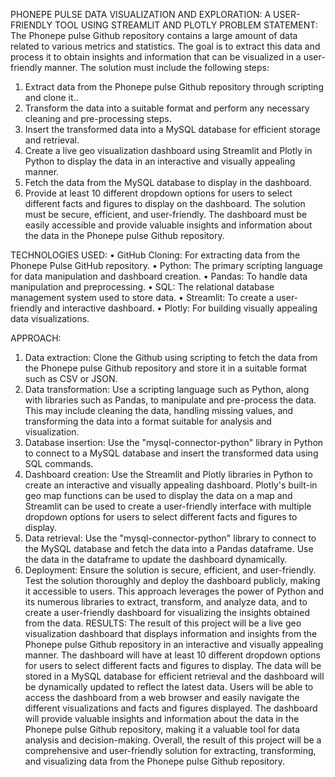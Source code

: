 PHONEPE PULSE DATA VISUALIZATION AND EXPLORATION: A USER-FRIENDLY TOOL USING STREAMLIT AND PLOTLY
PROBLEM STATEMENT:
The Phonepe pulse Github repository contains a large amount of data related to various metrics and statistics. The goal is to extract this data and process it to obtain insights and information that can be visualized in a user-friendly manner.
The solution must include the following steps:
1.	Extract data from the Phonepe pulse Github repository through scripting and clone it..
2.	Transform the data into a suitable format and perform any necessary cleaning and pre-processing steps.
3.	Insert the transformed data into a MySQL database for efficient storage and retrieval.
4.	Create a live geo visualization dashboard using Streamlit and Plotly in Python to display the data in an interactive and visually appealing manner.
5.	Fetch the data from the MySQL database to display in the dashboard.
6.	Provide at least 10 different dropdown options for users to select different facts and figures to display on the dashboard.
The solution must be secure, efficient, and user-friendly. The dashboard must be easily accessible and provide valuable insights and information about the data in the Phonepe pulse Github repository.

TECHNOLOGIES USED:
•	GitHub Cloning: For extracting data from the Phonepe Pulse GitHub repository.
•	Python: The primary scripting language for data manipulation and dashboard creation.
•	Pandas: To handle data manipulation and preprocessing.
•	SQL: The relational database management system used to store data.
•	Streamlit: To create a user-friendly and interactive dashboard.
•	Plotly: For building visually appealing data visualizations.

APPROACH:
1.	Data extraction: Clone the Github using scripting to fetch the data from the Phonepe pulse Github repository and store it in a suitable format such as CSV or JSON.
2.	Data transformation: Use a scripting language such as Python, along with libraries such as Pandas, to manipulate and pre-process the data. This may include cleaning the data, handling missing values, and transforming the data into a format suitable for analysis and visualization.
3.	Database insertion: Use the "mysql-connector-python" library in Python to connect to a MySQL database and insert the transformed data using SQL commands.
4.	Dashboard creation: Use the Streamlit and Plotly libraries in Python to create an interactive and visually appealing dashboard. Plotly's built-in geo map functions can be used to display the data on a map and Streamlit can be used to create a user-friendly interface with multiple dropdown options for users to select different facts and figures to display.
5.	Data retrieval: Use the "mysql-connector-python" library to connect to the MySQL database and fetch the data into a Pandas dataframe. Use the data in the dataframe to update the dashboard dynamically.
6.	Deployment: Ensure the solution is secure, efficient, and user-friendly. Test the solution thoroughly and deploy the dashboard publicly, making it accessible to users.
This approach leverages the power of Python and its numerous libraries to extract, transform, and analyze data, and to create a user-friendly dashboard for visualizing the insights obtained from the data.
RESULTS:
The result of this project will be a live geo visualization dashboard that displays information and insights from the Phonepe pulse Github repository in an interactive and visually appealing manner. The dashboard will have at least 10 different dropdown options for users to select different facts and figures to display. The data will be stored in a MySQL database for efficient retrieval and the dashboard will be dynamically updated to reflect the latest data.
Users will be able to access the dashboard from a web browser and easily navigate the different visualizations and facts and figures displayed. The dashboard will provide valuable insights and information about the data in the Phonepe pulse Github repository, making it a valuable tool for data analysis and decision-making.
Overall, the result of this project will be a comprehensive and user-friendly solution for extracting, transforming, and visualizing data from the Phonepe pulse Github repository.
